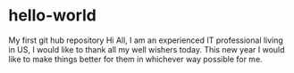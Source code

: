 # hello-world
My first git hub repository
Hi All,
I am an experienced IT professional living in US, I would like to thank all my well wishers today. This new year I would like to make things better for them in whichever way possible for me.
